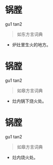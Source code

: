 # 锅膛
gu1 tan2
> 如东方言词典
- 炉灶里生火的地方。

# 锅膛
gu1 tan2
> 如皋方言词典
- 灶内锅下烧火处。

# 锅膛
gu1 tan2
> 如皋方言词典
- 灶内烧火处。
